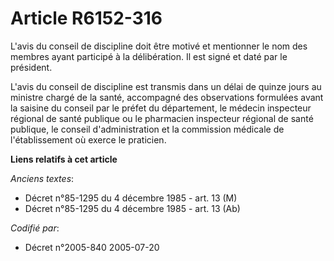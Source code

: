 # Article R6152-316

L'avis du conseil de discipline doit être motivé et mentionner le nom des membres ayant participé à la délibération. Il est
signé et daté par le président.

L'avis du conseil de discipline est transmis dans un délai de quinze jours au ministre chargé de la santé, accompagné des
observations formulées avant la saisine du conseil par le préfet du département, le médecin inspecteur régional de santé
publique ou le pharmacien inspecteur régional de santé publique, le conseil d'administration et la commission médicale de
l'établissement où exerce le praticien.

**Liens relatifs à cet article**

_Anciens textes_:

  - Décret n°85-1295 du 4 décembre 1985 - art. 13 (M)
  - Décret n°85-1295 du 4 décembre 1985 - art. 13 (Ab)

_Codifié par_:

  - Décret n°2005-840 2005-07-20
